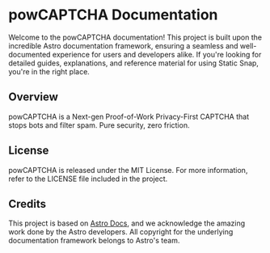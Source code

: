 # powCAPTCHA Documentation

Welcome to the powCAPTCHA documentation! This project is built upon the incredible Astro documentation framework, ensuring a seamless and well-documented experience for users and developers alike. If you're looking for detailed guides, explanations, and reference material for using Static Snap, you're in the right place.

## Overview

powCAPTCHA is a Next-gen Proof-of-Work Privacy-First CAPTCHA that stops bots and filter spam. Pure security, zero friction.


## License

powCAPTCHA is released under the MIT License. For more information, refer to the LICENSE file included in the project.

## Credits

This project is based on [Astro Docs](https://docs.astro.build/), and we acknowledge the amazing work done by the Astro developers. All copyright for the underlying documentation framework belongs to Astro's team.
